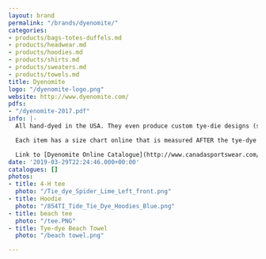 ```yaml
---
layout: brand
permalink: "/brands/dyenomite/"
categories:
- products/bags-totes-duffels.md
- products/headwear.md
- products/hoodies.md
- products/shirts.md
- products/sweaters.md
- products/towels.md
title: Dyenomite
logo: "/dyenomite-logo.png"
website: http://www.dyenomite.com/
pdfs:
- "/dyenomite-2017.pdf"
info: |-
  All hand-dyed in the USA. They even produce custom tye-die designs (subject to minimums).

  Each item has a size chart online that is measured AFTER the tye-dye process.

  Link to [Dyenomite Online Catalogue](http://www.canadasportswear.com/eCatalogues1.aspx?Cat=01)
date: '2019-03-29T22:24:46.000+00:00'
catalogues: []
photos:
- title: 4-H tee
  photo: "/Tie_dye_Spider_Lime_Left_front.png"
- title: Hoodie
  photo: "/854TI_Tide_Tie_Dye_Hoodies_Blue.png"
- title: beach tee
  photo: "/tee.PNG"
- title: Tye-dye Beach Towel
  photo: "/beach towel.png"

---
```

